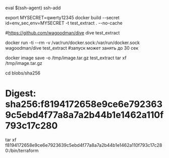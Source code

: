eval $(ssh-agent)
ssh-add

export MYSECRET=qwerty12345
docker build --secret id=env_sec,env=MYSECRET -t test_extract .  --no-cache

#https://github.com/wagoodman/dive
dive  test_extract

docker run -ti --rm  -v /var/run/docker.sock:/var/run/docker.sock wagoodman/dive  test_extract  #запуск может занять до 30 сек

docker image  save -o  /tmp/image.tar.gz test_extract 
tar xf /tmp/image.tar.gz

cd blobs/sha256

# Digest: sha256:f8194172658e9ce6e7923639c5ebd4f77a8a7a2b44b1e1462a110f793c17c280

tar xf f8194172658e9ce6e7923639c5ebd4f77a8a7a2b44b1e1462a110f793c17c280:/bin/terraform

